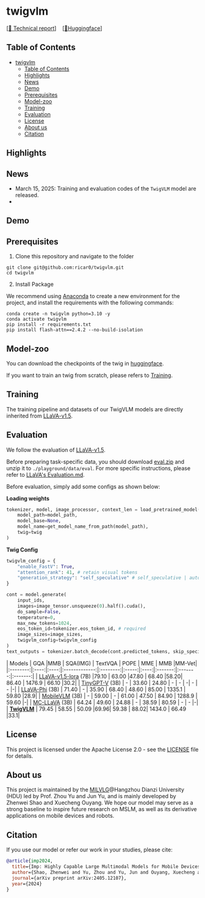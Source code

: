 # twigvlm

[[📖 Technical report]()\]&nbsp;&nbsp;&nbsp;&nbsp;[[🤗Huggingface]()\]

## Table of Contents

- [twigvlm](#twigvlm)
  - [Table of Contents](#table-of-contents)
  - [Highlights](#highlights)
  - [News](#news)
  - [Demo](#demo)
  - [Prerequisites](#prerequisites)
  - [Model-zoo](#model-zoo)
  - [Training](#training)
  - [Evaluation](#evaluation)
  - [License](#license)
  - [About us](#about-us)
  - [Citation](#citation)

## Highlights


## News
- March 15, 2025: Training and evaluation codes of the `TwigVLM` model are released.
- 
## Demo

## Prerequisites

1. Clone this repository and navigate to the folder 
``` shell
git clone git@github.com:ricar0/twigvlm.git
cd twigvlm
```
2. Install Package

We recommend using [Anaconda](https://www.anaconda.com/) to create a new environment for the project, and install the requirements with the following commands:
``` shell
conda create -n twigvlm python=3.10 -y
conda activate twigvlm
pip install -r requirements.txt
pip install flash-attn==2.4.2 --no-build-isolation
``` 
<!-- 3. Download the pretrained base models (i.e., Phi-2 and SigLIP) to your local directories. (optional)
``` shell
python scripts/download_models.py
```
The base models will be stored in `checkpoints/base` in default.
```
checkpoints
└── base
    └── siglip-so400m-patch14-384
    └── phi-2
``` -->
## Model-zoo
You can download the checkpoints of the twig in [huggingface]().


If you want to train an twig from scratch, please refers to [Training](#training).


## Training
The training pipeline and datasets of our TwigVLM models are directly inherited from [LLaVA-v1.5](https://github.com/haotian-liu/LLaVA). 

## Evaluation
We follow the evaluation of [LLaVA-v1.5](https://github.com/haotian-liu/LLaVA/tree/main). 

Before preparing task-specific data, you should download [eval.zip](https://drive.google.com/file/d/1atZSBBrAX54yYpxtVVW33zFvcnaHeFPy/view?usp=sharing) and unzip it to `./playground/data/eval`. For more specific instructions, please refer to [LLaVA's Evaluation.md](https://github.com/haotian-liu/LLaVA/blob/main/docs/Evaluation.md). 

Before evaluation, simply add some configs as shown below:

**Loading weights**

``` python
tokenizer, model, image_processor, context_len = load_pretrained_model(
    model_path=model_path,
    model_base=None,
    model_name=get_model_name_from_path(model_path),
    twig=twig
)

```

**Twig Config**

```python
twigvlm_config = {
    "enable_FastV": True, 
    "attention_rank": 41, # retain visual tokens
    "generation_strategy": "self_speculative" # self_speculative | autoregressive
}

cont = model.generate(
    input_ids,
    images=image_tensor.unsqueeze(0).half().cuda(),
    do_sample=False,
    temperature=0,
    max_new_tokens=1024,
    eos_token_id=tokenizer.eos_token_id, # required
    image_sizes=image_sizes,
    twigvlm_config=twigvlm_config
)
text_outputs = tokenizer.batch_decode(cont.predicted_tokens, skip_special_tokens=True)[0]
```
| Models | GQA |MMB  | SQA(IMG) | TextVQA | POPE |  MME | MMB  |MM-Vet|
|:--------:|:----:|:----:|:-------------:|:--------:|:-----:|:----:|:-------:|:-------:|:-------:|
| [LLaVA-v1.5-lora](https://github.com/haotian-liu/LLaVA) (7B) |79.10 | 63.00 |47.80 |  68.40 |58.20| 86.40 | 1476.9 | 66.10  |30.2|
| [TinyGPT-V](https://github.com/DLYuanGod/TinyGPT-V) (3B) | - | 33.60  | 24.80  |    -   |    -  | -| - | -  |-|
| [LLaVA-Phi](https://github.com/zhuyiche/llava-phi) (3B) | 71.40  | - | 35.90 |    68.40   |    48.60  | 85.00 | 1335.1 | 59.80 |28.9|
| [MobileVLM](https://github.com/Meituan-AutoML/MobileVLM) (3B) | - | 59.00  | - |    61.00   |    47.50   | 84.90 | 1288.9 | 59.60  |-|
| [MC-LLaVA](https://huggingface.co/visheratin/MC-LLaVA-3b) (3B) | 64.24 | 49.60  | 24.88 |    -   |    38.59   | 80.59 | - | -  |-|
| [**TwigVLM**](https://huggingface.co/MILVLG/imp-v1-3b) | 79.45 | 58.55 | 50.09 |69.96| 59.38 | 88.02| 1434.0 | 66.49 |33.1|

## License
This project is licensed under the Apache License 2.0 - see the [LICENSE](https://www.apache.org/licenses/LICENSE-2.0) file for details.

## About us
This project is maintained by the [MILVLG](https://github.com/MILVLG)@Hangzhou Dianzi University (HDU) led by Prof. Zhou Yu and Jun Yu, and is mainly developed by Zhenwei Shao and Xuecheng Ouyang. We hope our model may serve as a strong baseline to inspire future research on MSLM, as well as its derivative applications on mobile devices and robots. 

## Citation

If you use our model or refer our work in your studies, please cite:

```bibtex
@article{imp2024,
  title={Imp: Highly Capable Large Multimodal Models for Mobile Devices},
  author={Shao, Zhenwei and Yu, Zhou and Yu, Jun and Ouyang, Xuecheng and Lihao, Zheng and Zhenbiao, Gai and Mingyang, Wang and Jiajun, Ding},
  journal={arXiv preprint arXiv:2405.12107},
  year={2024}
}
```